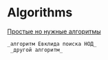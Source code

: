 # Algorithms

[Простые но нужные алгоритмы](../master/simple/lib1.md)
```
_алгоритм Евклида поиска НОД_
 _другой алгоритм_
```
